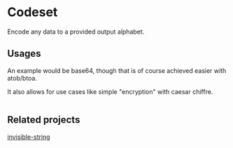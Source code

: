 # Codeset

Encode any data to a provided output alphabet.

## Usages

An example would be base64, though that is of course achieved easier with atob/btoa.

It also allows for use cases like simple "encryption" with caesar chiffre.
```js

```

## Related projects
[invisible-string]()
